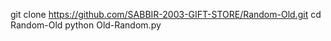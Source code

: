 git clone https://github.com/SABBIR-2003-GIFT-STORE/Random-Old.git
cd Random-Old
python Old-Random.py
